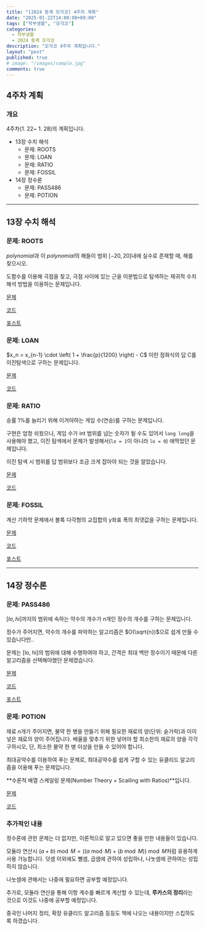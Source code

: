 ```yaml
---
title: "[2024 동계 모각코] 4주차 계획"
date: "2025-01-22T14:00:00+09:00"
tags: ["학부생활", "모각코"]
categories: 
  - 학부생활
  - 2024 동계 모각코
description: "모각코 4주차 계획입니다."
layout: "post"
published: true
# image: "/images/sample.jpg"
comments: true
---
```


## 4주차 계획
### 개요
4주차(1. 22~ 1. 28)의 계획입니다.
- 13장 수치 해석
  - 문제: ROOTS
  - 문제: LOAN
  - 문제: RATIO
  - 문제: FOSSIL
- 14장 정수론
  - 문제: PASS486
  - 문제: POTION

* * *

## 13장 수치 해석
### 문제: ROOTS
$polynomial$과 이 $polynomial$의 해들이 범위 $[-20, 20]$내에 실수로 존재할 때, 해를 찾으시오.

도함수를 이용해 극점을 찾고, 극점 사이에 있는 근을 이분법으로 탐색하는 재귀적 수치해석 방법을 이용하는 문제입니다.

[문제](https://algospot.com/judge/problem/read/ROOTS)

[코드](https://github.com/sossos5989/algospot/blob/main/roots.cc)

[포스트](https://sossos5989.github.io/posts/%EC%95%8C%EA%B3%A0%EB%A6%AC%EC%A6%98/%EC%A2%85%EB%A7%8C%EB%B6%81/11/)

### 문제: LOAN
$x_n = x_{n-1} \cdot \left( 1 + \frac{p}{1200} \right) - C$ 이런 점화식의 답 C를 이진탐색으로 구하는 문제입니다.

[문제](https://algospot.com/judge/problem/read/LOAN)

[코드](https://github.com/sossos5989/algospot/blob/main/loan.cc)

### 문제: RATIO
승률 1%를 늘리기 위해 이겨야하는 게임 수(연승)를 구하는 문제입니다.

구현은 엄청 쉬웠으나, 게임 수가 int 범위를 넘는 숫자가 될 수도 있어서 `long long`을 사용해야 했고, 이진 탐색에서 문제가 발생해서(`lo = 1`이 아니라 `lo = 0`) 애먹었던 문제입니다. 

이진 탐색 시 범위를 답 범위보다 조금 크게 잡아야 되는 것을 알았습니다.

[문제](https://algospot.com/judge/problem/read/RATIO)

[코드](https://github.com/sossos5989/algospot/blob/main/RATIO.cc)


### 문제: FOSSIL
계산 기하학 문제에서 볼록 다각형의 교집합의 y좌표 폭의 최댓값을 구하는 문제입니다.

[문제](https://algospot.com/judge/problem/read/FOSSIL)

[코드](https://github.com/sossos5989/algospot/blob/main/fossil.cc)

[포스트](https://sossos5989.github.io/posts/%EC%95%8C%EA%B3%A0%EB%A6%AC%EC%A6%98/%EC%A2%85%EB%A7%8C%EB%B6%81/12/)

* * *

## 14장 정수론
### 문제: PASS486
$[lo, hi]$까지의 범위에 속하는 약수의 개수가 $n$개인 정수의 개수를 구하는 문제입니다.

정수가 주어지면, 약수의 개수를 파악하는 알고리즘은 $O(\sqrt{n})$으로 쉽게 만들 수 있습니다만..

문제는 [lo, hi]의 범위에 대해 수행하여야 하고, 간격은 최대 백만 정수이기 때문에 다른 알고리즘을 선택해야했던 문제였습니다.

[문제](https://algospot.com/judge/problem/read/PASS486)

[코드](https://github.com/sossos5989/algospot/blob/main/pass486.cc)

[포스트](https://sossos5989.github.io/posts/%EC%95%8C%EA%B3%A0%EB%A6%AC%EC%A6%98/%EC%A2%85%EB%A7%8C%EB%B6%81/13/)

### 문제: POTION
재료 $n$개가 주어지면, 물약 한 병을 만들기 위해 필요한 재료의 양(단위: 숟가락)과 이미 넣은 재료의 양이 주어집니다. 배율을 맞추기 위한 넣어야 할 최소한의 재료의 양을 각각 구하시오, 단, 최소한 물약 한 병 이상을 만들 수 있어야 합니다.

최대공약수를 이용하여 푸는 문제로, 최대공약수를 쉽게 구할 수 있는 유클리드 알고리즘을 이용해 푸는 문제입니다.

**수론적 배열 스케일링 문제(Number Theory + Scailing with Ratios)**입니다.

[문제](https://algospot.com/judge/problem/read/POTION)

[코드](https://github.com/sossos5989/algospot/blob/main/potion.cc)

### 추가적인 내용
정수론에 관한 문제는 더 없지만, 이론적으로 알고 있으면 좋을 만한 내용들이 있습니다.

모듈라 연산시 $(a+b) \bmod M = ((a\bmod M) + (b \bmod M)) \bmod M$처럼 유용하게 사용 가능합니다. 덧셈 이외에도 뺄셈, 곱셈에 관하여 성립하나, 나눗셈에 관하여는 성립하지 않습니다.

나눗셈에 관해서는 나중에 필요하면 공부할 예정입니다.

추가로, 모듈라 연산을 통해 이항 계수를 빠르게 계산할 수 있는데, **루카스의 정리**라는 것으로 이것도 나중에 공부할 예정입니다.

중국인 나머지 정리, 확장 유클리드 알고리즘 등등도 책에 나오는 내용이지만 스킵하도록 하겠습니다.
